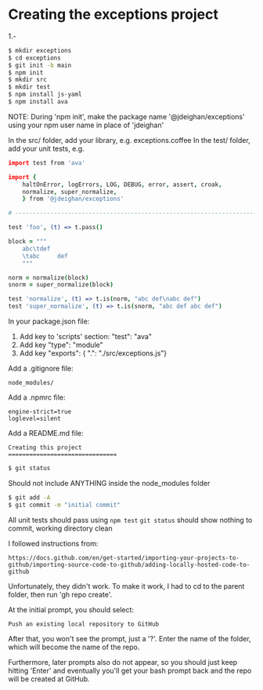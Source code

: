 Creating the exceptions project
===============================

1.-
```bash
$ mkdir exceptions
$ cd exceptions
$ git init -b main
$ npm init
$ mkdir src
$ mkdir test
$ npm install js-yaml
$ npm install ava
```

NOTE: During 'npm init', make the package name '@jdeighan/exceptions'
      using your npm user name in place of 'jdeighan'

In the src/ folder, add your library, e.g. exceptions.coffee
In the test/ folder, add your unit tests, e.g.

```coffeescript
import test from 'ava'

import {
	haltOnError, logErrors, LOG, DEBUG, error, assert, croak,
	normalize, super_normalize,
	} from '@jdeighan/exceptions'

# ---------------------------------------------------------------------------

test 'foo', (t) => t.pass()

block = """
	abc\tdef
	\tabc     def
	"""

norm = normalize(block)
snorm = super_normalize(block)

test 'normalize', (t) => t.is(norm, "abc def\nabc def")
test 'super_normalize', (t) => t.is(snorm, "abc def abc def")
```

In your package.json file:

1. Add key to 'scripts' section: "test": "ava"
2. Add key "type": "module"
3. Add key "exports":
	{ ".": "./src/exceptions.js"}

Add a .gitignore file:

```text
node_modules/
```

Add a .npmrc file:

```text
engine-strict=true
loglevel=silent
```

Add a README.md file:

```text
Creating this project
===============================

```

```bash
$ git status
```

Should not include ANYTHING inside the node_modules folder

```bash
$ git add -A
$ git commit -m "initial commit"
```

All unit tests should pass using `npm test`
`git status` should show nothing to commit, working directory clean





I followed instructions from:

	https://docs.github.com/en/get-started/importing-your-projects-to-github/importing-source-code-to-github/adding-locally-hosted-code-to-github

Unfortunately, they didn't work. To make it work, I had to cd to the
parent folder, then run 'gh repo create'.

At the initial prompt, you should select:

	Push an existing local repository to GitHub

After that, you won't see the prompt, just a '?'. Enter the name of
the folder, which will become the name of the repo.

Furthermore, later prompts also do not appear, so you should just
keep hitting 'Enter' and eventually you'll get your bash prompt
back and the repo will be created at GitHub.

